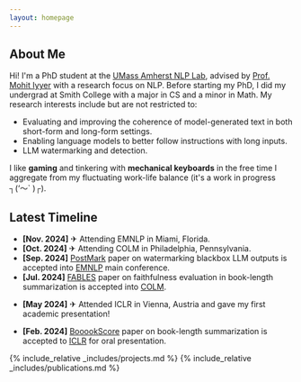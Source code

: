 ```yaml
---
layout: homepage
---
```


## About Me

Hi! I'm a PhD student at the <a href='https://nlp.cs.umass.edu/'>UMass Amherst NLP Lab</a>, advised by <a href='https://people.cs.umass.edu/~miyyer/'>Prof. Mohit Iyyer</a> with a research focus on NLP. Before starting my PhD, I did my undergrad at Smith College with a major in CS and a minor in Math. My research interests include but are not restricted to:

- Evaluating and improving the coherence of model-generated text in both short-form and long-form settings.
- Enabling language models to better follow instructions with long inputs.
- LLM watermarking and detection.

I like **gaming** and tinkering with **mechanical keyboards** in the free time I aggregate from my fluctuating work-life balance (it's a work in progress ┐(‘～` )┌).

## Latest Timeline

- **[Nov. 2024]** ✈ Attending EMNLP in Miami, Florida.
- **[Oct. 2024]** ✈ Attending COLM in Philadelphia, Pennsylvania.
- **[Sep. 2024]** [PostMark](https://arxiv.org/pdf/2406.14517) paper on watermarking blackbox LLM outputs is accepted into [EMNLP](https://2024.emnlp.org/) main conference.
- **[Jul. 2024]** [FABLES](https://arxiv.org/pdf/2406.14517) paper on faithfulness evaluation in book-length summarization is accepted into [COLM](https://colmweb.org/).
<!-- - **[Jun. 2024]** Our [preprint](https://arxiv.org/pdf/2406.14517) on watermarking blackbox LLM outputs is out. -->
- **[May 2024]** ✈ Attended ICLR in Vienna, Austria and gave my first academic presentation!
<!-- - **[Apr. 2024]** Our [preprint](https://arxiv.org/pdf/2404.01261) on faithfulness evaluation in book-length summarization is out. -->
<!-- - **[Apr. 2024]** [BooookScore](https://github.com/lilakk/BooookScore) is now available as a Python package. -->
- **[Feb. 2024]** [BooookScore](https://arxiv.org/pdf/2310.00785.pdf) paper on book-length summarization is accepted to [ICLR](https://iclr.cc/Conferences/2024) for oral presentation.
<!-- - **[Oct. 2022]** [RankGen](https://arxiv.org/pdf/2205.09726.pdf) paper accepted into EMNLP 2022 main conference. -->
<!-- - **[Sep. 2022]** Started my PhD! -->
<!-- - **[Feb. 2022]** [ReLiC](https://arxiv.org/pdf/2203.10053.pdf) paper accepted into ACL 2022 conference. -->

{% include_relative _includes/projects.md %}
{% include_relative _includes/publications.md %}

<!-- {% include_relative _includes/services.md %} -->
